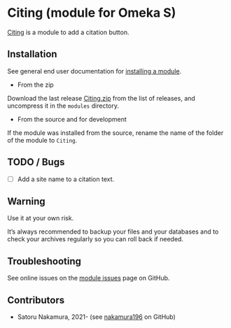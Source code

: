 Citing (module for Omeka S)
========================

[Citing] is a module to add  a citation button.

Installation
------------

See general end user documentation for [installing a module].

* From the zip

Download the last release [Citing.zip] from the list of releases, and
uncompress it in the `modules` directory.

* From the source and for development

If the module was installed from the source, rename the name of the folder of
the module to `Citing`.

TODO / Bugs
-----------

- [ ] Add a site name to a citation text.

Warning
-------

Use it at your own risk.

It’s always recommended to backup your files and your databases and to check
your archives regularly so you can roll back if needed.


Troubleshooting
---------------

See online issues on the [module issues] page on GitHub.


Contributors
---------

* Satoru Nakamura, 2021- (see [nakamura196] on GitHub)

[Citing]: https://github.com/omeka-j/Omeka-S-module-Citing
[Omeka S]: https://omeka.org/s
[installing a module]: http://dev.omeka.org/docs/s/user-manual/modules/#installing-modules
[Citing.zip]: https://github.com/omeka-j/Omeka-S-module-Citing/releases
[module issues]: https://github.com/omeka-j/Omeka-S-module-Citing/issues
[nakamura196]: https://github.com/nakamura196 "Satoru Nakamura"
